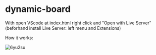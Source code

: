 # dynamic-board

With open VScode at index.html right click and "Open with Live Server"(beforhand install Live Server: left menu and Extensions)

How it works:

![6yu2su](https://user-images.githubusercontent.com/111082113/198863379-1cbe4160-942d-4d86-9514-e66011f3df76.gif)
